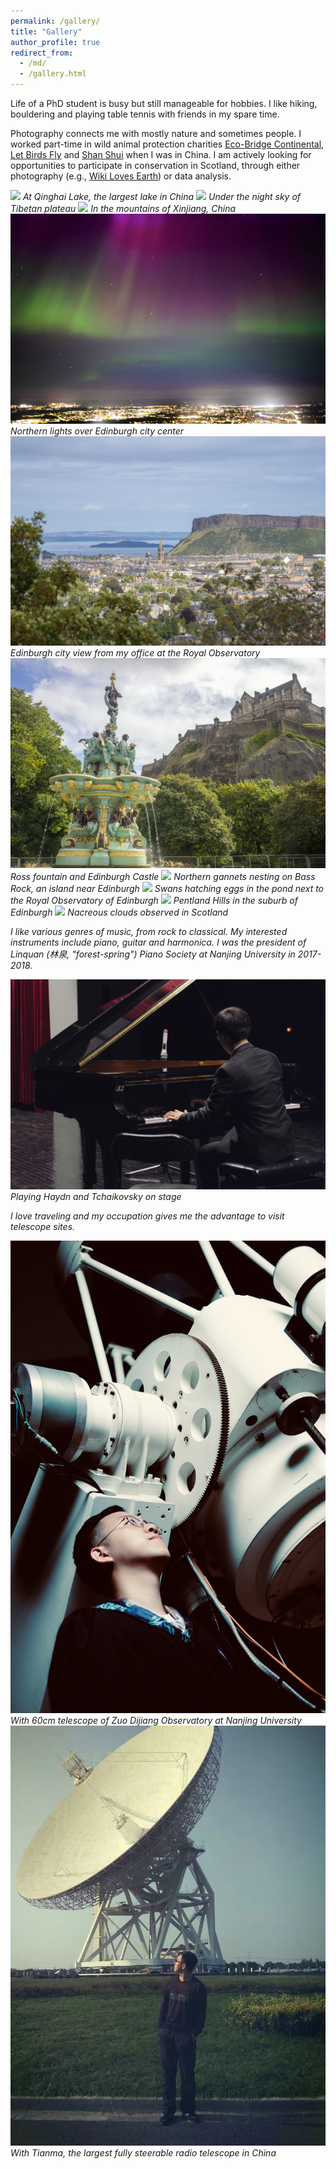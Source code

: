 ```yaml
---
permalink: /gallery/
title: "Gallery"
author_profile: true
redirect_from: 
  - /md/
  - /gallery.html
---
```


Life of a PhD student is busy but still manageable for hobbies. I like hiking, bouldering and playing table tennis with friends in my spare time.

Photography connects me with mostly nature and sometimes people. I worked part-time in wild animal protection charities [Eco-Bridge Continental](https://eco-bridgecontinental.org.cn/), [Let Birds Fly](https://baike.baidu.com/item/%E8%AE%A9%E5%80%99%E9%B8%9F%E9%A3%9E/2394992) and [Shan Shui](http://en.shanshui.org/) when I was in China. I am actively looking for opportunities to participate in conservation in Scotland, through either photography (e.g., [Wiki Loves Earth](https://commons.wikimedia.org/wiki/Commons:Wiki_Loves_Earth_2024_in_Scotland)) or data analysis.

<img src='/images/lake.jpg'>
<i>At Qinghai Lake, the largest lake in China<i>

<img src='/images/sky.jpg'>
<i>Under the night sky of Tibetan plateau<i>

<img src='/images/forest.jpg'>
<i>In the mountains of Xinjiang, China<i>

<img src='/images/DSC04562.jpg'>
<i>Northern lights over Edinburgh city center<i>

<img src='/images/DSC06695.jpg'>
<i>Edinburgh city view from my office at the Royal Observatory<i>

<img src='/images/fountain.JPG'>
<i>Ross fountain and Edinburgh Castle<i>

<img src='/images/DSC07395.jpg'>
<i>Northern gannets nesting on Bass Rock, an island near Edinburgh<i>

<img src='/images/swan.jpg'>
<i>Swans hatching eggs in the pond next to the Royal Observatory of Edinburgh<i>

<img src='/images/pent.JPG'>
<i>Pentland Hills in the suburb of Edinburgh<i>
  
<img src='/images/cloud.JPG'>
<i>Nacreous clouds observed in Scotland<i>

I like various genres of music, from rock to classical. My interested instruments include piano, guitar and harmonica. I was the president of Linquan (林泉, "forest-spring") Piano Society at Nanjing University in 2017-2018.

<img src='/images/piano.jpg'>
<i>Playing Haydn and Tchaikovsky on stage<i>

I love traveling and my occupation gives me the advantage to visit telescope sites.

<img src='/images/telescope.jpg'>
<i>With 60cm telescope of Zuo Dijiang Observatory at Nanjing University<i>

<img src='/images/tianma.JPG'>
<i>With Tianma, the largest fully steerable radio telescope in China <i>
